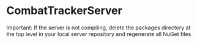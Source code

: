 # CombatTrackerServer

Important: If the server is not compiling, delete the packages directory at the top level in your local server repository and regenerate all NuGet files
